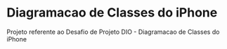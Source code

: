 # Diagramacao de Classes do iPhone

Projeto referente ao Desafio de Projeto DIO - Diagramacao de Classes do iPhone
